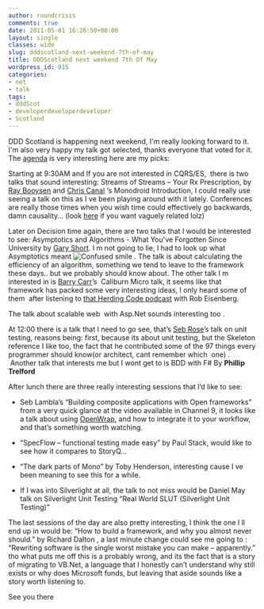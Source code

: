 ```yaml
---
author: roundcrisis
comments: true
date: 2011-05-01 16:26:50+00:00
layout: single
classes: wide
slug: dddscotland-next-weekend-7th-of-may
title: DDDScotland next weekend 7th Of May
wordpress_id: 815
categories:
- net
- talk
tags:
- dddScot
- developerdeveloperdeveloper
- Scotland
---
```


DDD Scotland is happening next weekend, I'm really looking forward to it. I'm also very happy my talk got selected, thanks everyone that voted for it.  The [agenda](http://scottishdevelopers.com/2011/03/14/ddd-scotland-2011-agenda/) is very interesting here are my picks:

Starting at 9:30AM and If you are not interested in CQRS/ES,  there is two talks that sound interesting: Streams of Streams – Your Rx Prescription, by [Ray Booysen](http://nondestructiveme.com/) and [Chris Canal](http://geekswithblogs.net/chriscanal) ‘s Monodroid Introduction, I could really use seeing a talk on this as I ve been playing around with it lately. Conferences are really those times when you wish time could effectively go backwards, damn causality… (look [here](http://www.smbc-comics.com/index.php?db=comics&id=2223#comic) if you want vaguely related lolz)

Later on Decision time again, there are two talks that I would be interested to see: Asymptotics and Algorithms - What You've Forgotten Since University by [Gary Short](http://community.devexpress.com/blogs/garyshort/). I m not going to lie, I had to look up what Asymptotics meant ![Confused smile](http://roundcrisis.files.wordpress.com/2011/05/wlemoticon-confusedsmile.png) . The talk is about calculating the efficiency of an algorithm, something we tend to leave to the framework these days.. but we probably should know about. The other talk I m interested in is [Barry Carr](http://twitter.com/#!/barrycarr)’s  Caliburn Micro talk, it seems like that framework has packed some very interesting ideas, I only heard some of them  after listening to [that Herding Code podcast](http://herdingcode.com/?p=303) with Rob Eisenberg.

The talk about scalable web  with Asp.Net sounds interesting too .

At 12:00 there is a talk that I need to go see, that’s [Seb Rose](http://twitter.com/#!/sebrose)’s talk on unit testing, reasons being: first, because its about unit testing, but the Skeleton reference I like too, the fact that he contributed some of the 97 things every programmer should know(or architect, cant remember which  one) .  Another talk that interests me but I wont get to is BDD with F# By **Phillip Trelford**

After lunch there are three really interesting sessions that I’d like to see:



	
  * Seb Lambla’s “Building composite applications with Open frameworks” from a very quick glance at the video available in Channel 9, it looks like a talk about using [OpenWrap](http://www.openwrap.org/), and how to integrate it to your workflow, and that’s something worth watching.

	
  * “SpecFlow – functional testing made easy” by Paul Stack, would like to see how it compares to StoryQ…

	
  * “The dark parts of Mono” by Toby Henderson, interesting cause I ve been meaning to see this for a while.

	
  * If I was into Silverlight at all, the talk to not miss would be Daniel May talk on Silverlight Unit Testing “Real World SLUT (Silverlight Unit Testing)”


The last sessions of the day are also pretty interesting, I think the one I ll end up in would be: “How to build a framework, and why you almost never should.” by Richard Dalton , a last minute change could see me going to : “Rewriting software is the single worst mistake you can make – apparently.” tho what puts me off this is a probably wrong, and its the fact that is a story of migrating to VB.Net, a language that I honestly can’t understand why still exists or why does Microsoft funds, but leaving that aside sounds like a story worth listening to.

See you there
